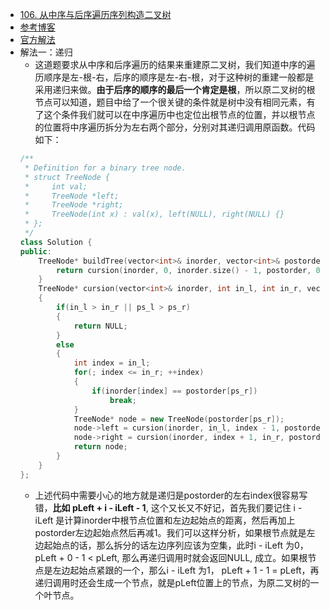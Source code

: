 - [106. 从中序与后序遍历序列构造二叉树](https://leetcode-cn.com/problems/construct-binary-tree-from-inorder-and-postorder-traversal/)
- [参考博客](https://www.cnblogs.com/grandyang/p/4296193.html)
- [官方解法](https://leetcode-cn.com/problems/construct-binary-tree-from-inorder-and-postorder-traversal/solution/cong-zhong-xu-yu-hou-xu-bian-li-xu-lie-gou-zao-e-5/)
- 解法一：递归
    + 这道题要求从中序和后序遍历的结果来重建原二叉树，我们知道中序的遍历顺序是左-根-右，后序的顺序是左-右-根，对于这种树的重建一般都是采用递归来做。**由于后序的顺序的最后一个肯定是根**，所以原二叉树的根节点可以知道，题目中给了一个很关键的条件就是树中没有相同元素，有了这个条件我们就可以在中序遍历中也定位出根节点的位置，并以根节点的位置将中序遍历拆分为左右两个部分，分别对其递归调用原函数。代码如下：
    ```C++
    /**
     * Definition for a binary tree node.
     * struct TreeNode {
     *     int val;
     *     TreeNode *left;
     *     TreeNode *right;
     *     TreeNode(int x) : val(x), left(NULL), right(NULL) {}
     * };
     */
    class Solution {
    public:
        TreeNode* buildTree(vector<int>& inorder, vector<int>& postorder) {
            return cursion(inorder, 0, inorder.size() - 1, postorder, 0, postorder.size() - 1);
        }
        TreeNode* cursion(vector<int>& inorder, int in_l, int in_r, vector<int>& postorder, int ps_l, int ps_r)
        {
            if(in_l > in_r || ps_l > ps_r)
            {
                return NULL;
            }
            else
            {
                int index = in_l;
                for(; index <= in_r; ++index)
                {
                    if(inorder[index] == postorder[ps_r])
                        break;
                }
                TreeNode* node = new TreeNode(postorder[ps_r]);
                node->left = cursion(inorder, in_l, index - 1, postorder, ps_l, ps_l + index - in_l - 1);//这里容易错
                node->right = cursion(inorder, index + 1, in_r, postorder, ps_l + index - in_l, ps_r - 1);
                return node;
            }
        }
    };
    ```
    + 上述代码中需要小心的地方就是递归是postorder的左右index很容易写错，**比如 pLeft + i - iLeft - 1**, 这个又长又不好记，首先我们要记住 i - iLeft 是计算inorder中根节点位置和左边起始点的距离，然后再加上postorder左边起始点然后再减1。我们可以这样分析，如果根节点就是左边起始点的话，那么拆分的话左边序列应该为空集，此时i - iLeft 为0， pLeft + 0 - 1 < pLeft, 那么再递归调用时就会返回NULL, 成立。如果根节点是左边起始点紧跟的一个，那么i - iLeft 为1， pLeft + 1 - 1 = pLeft，再递归调用时还会生成一个节点，就是pLeft位置上的节点，为原二叉树的一个叶节点。
